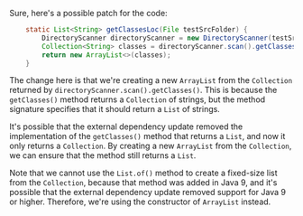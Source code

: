 Sure, here's a possible patch for the code:
```java
    static List<String> getClassesLoc(File testSrcFolder) {
        DirectoryScanner directoryScanner = new DirectoryScanner(testSrcFolder, TestListResolver.getWildcard());
        Collection<String> classes = directoryScanner.scan().getClasses();
        return new ArrayList<>(classes);
    }
```
The change here is that we're creating a new `ArrayList` from the `Collection` returned by `directoryScanner.scan().getClasses()`. This is because the `getClasses()` method returns a `Collection` of strings, but the method signature specifies that it should return a `List` of strings.

It's possible that the external dependency update removed the implementation of the `getClasses()` method that returns a `List`, and now it only returns a `Collection`. By creating a new `ArrayList` from the `Collection`, we can ensure that the method still returns a `List`.

Note that we cannot use the `List.of()` method to create a fixed-size list from the `Collection`, because that method was added in Java 9, and it's possible that the external dependency update removed support for Java 9 or higher. Therefore, we're using the constructor of `ArrayList` instead.